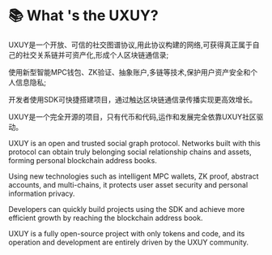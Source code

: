 # 📚 What 's the UXUY?

UXUY是一个开放、可信的社交图谱协议,用此协议构建的网络,可获得真正属于自己的社交关系链并可资产化,形成个人区块链通信录;&#x20;

使用新型智能MPC钱包、ZK验证、抽象账户,多链等技术,保护用户资产安全和个人信息隐私;&#x20;

开发者使用SDK可快捷搭建项目，通过触达区块链通信录传播实现更高效增长。&#x20;

UXUY是一个完全开源的项目，只有代币和代码,运作和发展完全依靠UXUY社区驱动。

UXUY is an open and trusted social graph protocol. Networks built with this protocol can obtain truly belonging social relationship chains and assets, forming personal blockchain address books.&#x20;

Using new technologies such as intelligent MPC wallets, ZK proof, abstract accounts, and multi-chains, it protects user asset security and personal information privacy.&#x20;

Developers can quickly build projects using the SDK and achieve more efficient growth by reaching the blockchain address book.&#x20;

UXUY is a fully open-source project with only tokens and code, and its operation and development are entirely driven by the UXUY community.
